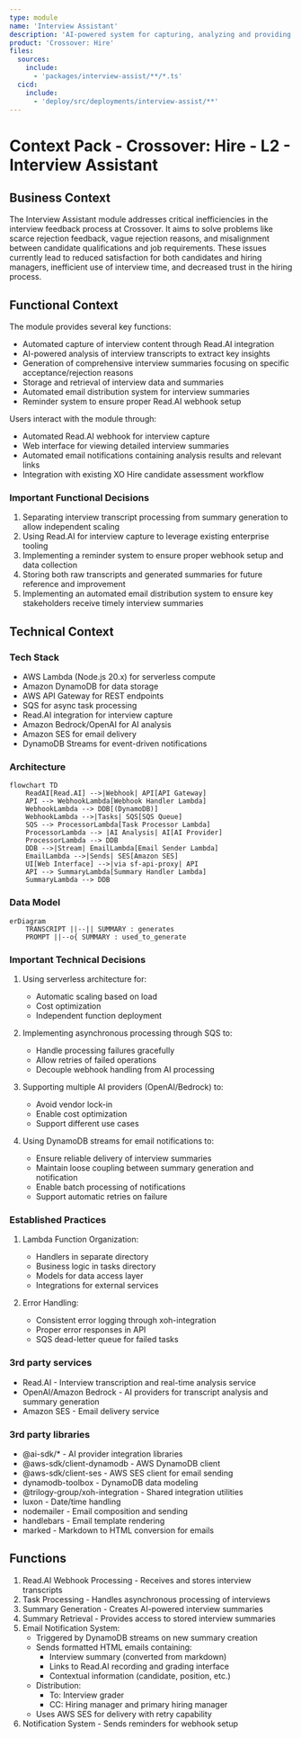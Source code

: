 ```yaml
---
type: module
name: 'Interview Assistant'
description: 'AI-powered system for capturing, analyzing and providing detailed interview feedback'
product: 'Crossover: Hire'
files:
  sources:
    include:
      - 'packages/interview-assist/**/*.ts'
  cicd:
    include:
      - 'deploy/src/deployments/interview-assist/**'
---
```


# Context Pack - Crossover: Hire - L2 - Interview Assistant

## Business Context

The Interview Assistant module addresses critical inefficiencies in the interview feedback process at Crossover. It aims to solve problems like scarce rejection feedback, vague rejection reasons, and misalignment between candidate qualifications and job requirements. These issues currently lead to reduced satisfaction for both candidates and hiring managers, inefficient use of interview time, and decreased trust in the hiring process.

## Functional Context

The module provides several key functions:

- Automated capture of interview content through Read.AI integration
- AI-powered analysis of interview transcripts to extract key insights
- Generation of comprehensive interview summaries focusing on specific acceptance/rejection reasons
- Storage and retrieval of interview data and summaries
- Automated email distribution system for interview summaries
- Reminder system to ensure proper Read.AI webhook setup

Users interact with the module through:

- Automated Read.AI webhook for interview capture
- Web interface for viewing detailed interview summaries
- Automated email notifications containing analysis results and relevant links
- Integration with existing XO Hire candidate assessment workflow

### Important Functional Decisions

1. Separating interview transcript processing from summary generation to allow independent scaling
2. Using Read.AI for interview capture to leverage existing enterprise tooling
3. Implementing a reminder system to ensure proper webhook setup and data collection
4. Storing both raw transcripts and generated summaries for future reference and improvement
5. Implementing an automated email distribution system to ensure key stakeholders receive timely interview summaries

## Technical Context

### Tech Stack

- AWS Lambda (Node.js 20.x) for serverless compute
- Amazon DynamoDB for data storage
- AWS API Gateway for REST endpoints
- SQS for async task processing
- Read.AI integration for interview capture
- Amazon Bedrock/OpenAI for AI analysis
- Amazon SES for email delivery
- DynamoDB Streams for event-driven notifications

### Architecture

```mermaid
flowchart TD
    ReadAI[Read.AI] -->|Webhook| API[API Gateway]
    API --> WebhookLambda[Webhook Handler Lambda]
    WebhookLambda --> DDB[(DynamoDB)]
    WebhookLambda -->|Tasks| SQS[SQS Queue]
    SQS --> ProcessorLambda[Task Processor Lambda]
    ProcessorLambda --> |AI Analysis| AI[AI Provider]
    ProcessorLambda --> DDB
    DDB -->|Stream| EmailLambda[Email Sender Lambda]
    EmailLambda -->|Sends| SES[Amazon SES]
    UI[Web Interface] -->|via sf-api-proxy| API
    API --> SummaryLambda[Summary Handler Lambda]
    SummaryLambda --> DDB
```

### Data Model

```mermaid
erDiagram
    TRANSCRIPT ||--|| SUMMARY : generates
    PROMPT ||--o{ SUMMARY : used_to_generate
```

### Important Technical Decisions

1. Using serverless architecture for:

   - Automatic scaling based on load
   - Cost optimization
   - Independent function deployment

2. Implementing asynchronous processing through SQS to:

   - Handle processing failures gracefully
   - Allow retries of failed operations
   - Decouple webhook handling from AI processing

3. Supporting multiple AI providers (OpenAI/Bedrock) to:

   - Avoid vendor lock-in
   - Enable cost optimization
   - Support different use cases

4. Using DynamoDB streams for email notifications to:
   - Ensure reliable delivery of interview summaries
   - Maintain loose coupling between summary generation and notification
   - Enable batch processing of notifications
   - Support automatic retries on failure

### Established Practices

1. Lambda Function Organization:

   - Handlers in separate directory
   - Business logic in tasks directory
   - Models for data access layer
   - Integrations for external services

2. Error Handling:
   - Consistent error logging through xoh-integration
   - Proper error responses in API
   - SQS dead-letter queue for failed tasks

### 3rd party services

- Read.AI - Interview transcription and real-time analysis service
- OpenAI/Amazon Bedrock - AI providers for transcript analysis and summary generation
- Amazon SES - Email delivery service

### 3rd party libraries

- @ai-sdk/\* - AI provider integration libraries
- @aws-sdk/client-dynamodb - AWS DynamoDB client
- @aws-sdk/client-ses - AWS SES client for email sending
- dynamodb-toolbox - DynamoDB data modeling
- @trilogy-group/xoh-integration - Shared integration utilities
- luxon - Date/time handling
- nodemailer - Email composition and sending
- handlebars - Email template rendering
- marked - Markdown to HTML conversion for emails

## Functions

1. Read.AI Webhook Processing - Receives and stores interview transcripts
2. Task Processing - Handles asynchronous processing of interviews
3. Summary Generation - Creates AI-powered interview summaries
4. Summary Retrieval - Provides access to stored interview summaries
5. Email Notification System:
   - Triggered by DynamoDB streams on new summary creation
   - Sends formatted HTML emails containing:
     - Interview summary (converted from markdown)
     - Links to Read.AI recording and grading interface
     - Contextual information (candidate, position, etc.)
   - Distribution:
     - To: Interview grader
     - CC: Hiring manager and primary hiring manager
   - Uses AWS SES for delivery with retry capability
6. Notification System - Sends reminders for webhook setup
